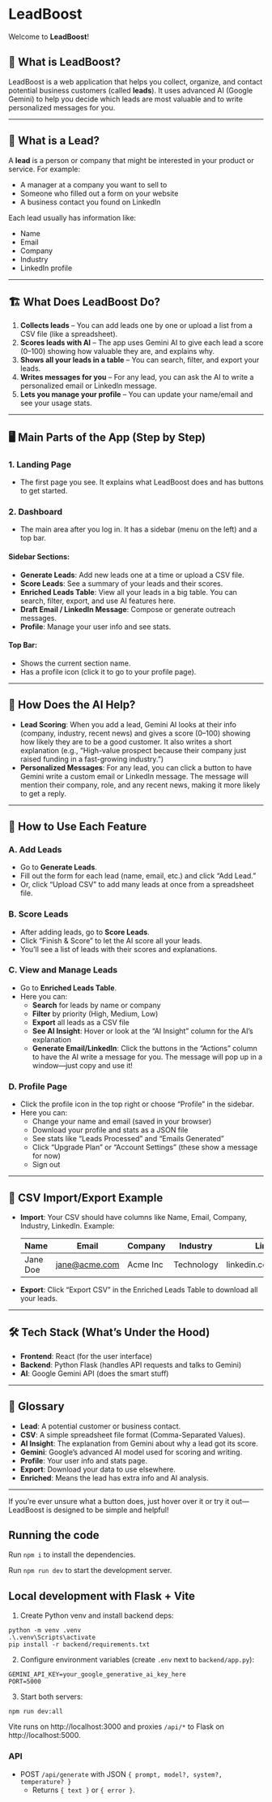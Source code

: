 # LeadBoost 

Welcome to **LeadBoost**!

## 🌟 What is LeadBoost?

LeadBoost is a web application that helps you collect, organize, and contact potential business customers (called **leads**). It uses advanced AI (Google Gemini) to help you decide which leads are most valuable and to write personalized messages for you.

---

## 🤔 What is a Lead?

A **lead** is a person or company that might be interested in your product or service. For example:
- A manager at a company you want to sell to
- Someone who filled out a form on your website
- A business contact you found on LinkedIn

Each lead usually has information like:
- Name
- Email
- Company
- Industry
- LinkedIn profile

---

## 🏗️ What Does LeadBoost Do?

1. **Collects leads** – You can add leads one by one or upload a list from a CSV file (like a spreadsheet).
2. **Scores leads with AI** – The app uses Gemini AI to give each lead a score (0–100) showing how valuable they are, and explains why.
3. **Shows all your leads in a table** – You can search, filter, and export your leads.
4. **Writes messages for you** – For any lead, you can ask the AI to write a personalized email or LinkedIn message.
5. **Lets you manage your profile** – You can update your name/email and see your usage stats.

---

## 🖥️ Main Parts of the App (Step by Step)

### 1. **Landing Page**
- The first page you see. It explains what LeadBoost does and has buttons to get started.

### 2. **Dashboard**
- The main area after you log in. It has a sidebar (menu on the left) and a top bar.

#### **Sidebar Sections:**
- **Generate Leads**: Add new leads one at a time or upload a CSV file.
- **Score Leads**: See a summary of your leads and their scores.
- **Enriched Leads Table**: View all your leads in a big table. You can search, filter, export, and use AI features here.
- **Draft Email / LinkedIn Message**: Compose or generate outreach messages.
- **Profile**: Manage your user info and see stats.

#### **Top Bar:**
- Shows the current section name.
- Has a profile icon (click it to go to your profile page).

---

## 🤖 How Does the AI Help?

- **Lead Scoring**: When you add a lead, Gemini AI looks at their info (company, industry, recent news) and gives a score (0–100) showing how likely they are to be a good customer. It also writes a short explanation (e.g., “High-value prospect because their company just raised funding in a fast-growing industry.”)
- **Personalized Messages**: For any lead, you can click a button to have Gemini write a custom email or LinkedIn message. The message will mention their company, role, and any recent news, making it more likely to get a reply.

---

## 📝 How to Use Each Feature

### **A. Add Leads**
- Go to **Generate Leads**.
- Fill out the form for each lead (name, email, etc.) and click “Add Lead.”
- Or, click “Upload CSV” to add many leads at once from a spreadsheet file.

### **B. Score Leads**
- After adding leads, go to **Score Leads**.
- Click “Finish & Score” to let the AI score all your leads.
- You’ll see a list of leads with their scores and explanations.

### **C. View and Manage Leads**
- Go to **Enriched Leads Table**.
- Here you can:
  - **Search** for leads by name or company
  - **Filter** by priority (High, Medium, Low)
  - **Export** all leads as a CSV file
  - **See AI Insight**: Hover or look at the “AI Insight” column for the AI’s explanation
  - **Generate Email/LinkedIn**: Click the buttons in the “Actions” column to have the AI write a message for you. The message will pop up in a window—just copy and use it!

### **D. Profile Page**
- Click the profile icon in the top right or choose “Profile” in the sidebar.
- Here you can:
  - Change your name and email (saved in your browser)
  - Download your profile and stats as a JSON file
  - See stats like “Leads Processed” and “Emails Generated”
  - Click “Upgrade Plan” or “Account Settings” (these show a message for now)
  - Sign out

---

## 📂 CSV Import/Export Example

- **Import**: Your CSV should have columns like Name, Email, Company, Industry, LinkedIn. Example:

  | Name      | Email              | Company   | Industry   | LinkedIn                |
  |-----------|--------------------|-----------|------------|-------------------------|
  | Jane Doe  | jane@acme.com      | Acme Inc  | Technology | linkedin.com/in/janedoe |

- **Export**: Click “Export CSV” in the Enriched Leads Table to download all your leads.

---

## 🛠️ Tech Stack (What’s Under the Hood)

- **Frontend**: React (for the user interface)
- **Backend**: Python Flask (handles API requests and talks to Gemini)
- **AI**: Google Gemini API (does the smart stuff)

---

## 📖 Glossary

- **Lead**: A potential customer or business contact.
- **CSV**: A simple spreadsheet file format (Comma-Separated Values).
- **AI Insight**: The explanation from Gemini about why a lead got its score.
- **Gemini**: Google’s advanced AI model used for scoring and writing.
- **Profile**: Your user info and stats page.
- **Export**: Download your data to use elsewhere.
- **Enriched**: Means the lead has extra info and AI analysis.

---

If you’re ever unsure what a button does, just hover over it or try it out—LeadBoost is designed to be simple and helpful!


  ## Running the code

  Run `npm i` to install the dependencies.

  Run `npm run dev` to start the development server.

  ## Local development with Flask + Vite

  1. Create Python venv and install backend deps:
  ```
  python -m venv .venv
  .\.venv\Scripts\activate
  pip install -r backend/requirements.txt
  ```

  2. Configure environment variables (create `.env` next to `backend/app.py`):
  ```
  GEMINI_API_KEY=your_google_generative_ai_key_here
  PORT=5000
  ```

  3. Start both servers:
  ```
  npm run dev:all
  ```

  Vite runs on http://localhost:3000 and proxies `/api/*` to Flask on http://localhost:5000.

  ### API
  - POST `/api/generate` with JSON `{ prompt, model?, system?, temperature? }`
    - Returns `{ text }` or `{ error }`.
  